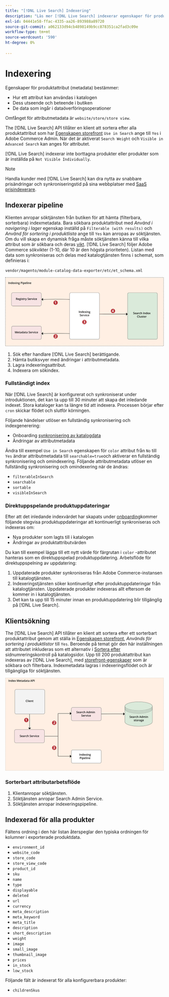 ```yaml
---
title: "[!DNL Live Search] Indexering"
description: "Läs mer [!DNL Live Search] indexerar egenskaper för produktattribut."
exl-id: 04441e58-ffac-4335-aa26-893988a89720
source-git-commit: a062133d94cb4898149b9cc878351ca2fad3c09e
workflow-type: tm+mt
source-wordcount: '590'
ht-degree: 0%

---
```


# Indexering

Egenskaper för produktattribut (metadata) bestämmer:

* Hur ett attribut kan användas i katalogen
* Dess utseende och beteende i butiken
* De data som ingår i dataöverföringsoperationer

Omfånget för attributmetadata är `website/store/store view`.

The [!DNL Live Search] API tillåter en klient att sortera efter alla produktattribut som har [Egenskapen storefront](https://experienceleague.adobe.com/docs/commerce-admin/catalog/product-attributes/product-attributes.html) `Use in Search` ange till `Yes` i Adobe Commerce Admin. När det är aktiverat `Search Weight` och `Visible in Advanced Search` kan anges för attributet.

[!DNL Live Search] indexerar inte borttagna produkter eller produkter som är inställda på `Not Visible Individually`.

>[!NOTE]
>
> Handla kunder med [!DNL Live Search] kan dra nytta av snabbare prisändringar och synkroniseringstid på sina webbplatser med [SaaS prisindexerare](../price-index/index.md).

## Indexerar pipeline

Klienten anropar söktjänsten från butiken för att hämta (filterbara, sorterbara) indexmetadata. Bara sökbara produktattribut med *Använd i navigering i lager* egenskap inställd på `Filterable (with results)` och *Använd för sortering i produktlista* ange till `Yes` kan anropas av söktjänsten.
Om du vill skapa en dynamisk fråga måste söktjänsten känna till vilka attribut som är sökbara och deras [vikt](https://experienceleague.adobe.com/docs/commerce-admin/catalog/catalog/search/search-results.html#weighted-search). [!DNL Live Search] följer Adobe Commerce sökvikter (1-10, där 10 är den högsta prioriteten). Listan med data som synkroniseras och delas med katalogtjänsten finns i schemat, som definieras i:

`vendor/magento/module-catalog-data-exporter/etc/et_schema.xml`

![[!DNL Live Search] indexera klientsökdiagram](assets/indexing-pipeline.svg)

1. Sök efter handlare [!DNL Live Search] berättigande.
1. Hämta butiksvyer med ändringar i attributmetadata.
1. Lagra indexeringsattribut.
1. Indexera om sökindex.

### Fullständigt index

När [!DNL Live Search] är konfigurerat och synkroniserat under introduktionen, det kan ta upp till 30 minuter att skapa det inledande indexet. Stora kataloger kan ta längre tid att indexera. Processen börjar efter `cron` skickar flödet och slutför körningen.

Följande händelser utlöser en fullständig synkronisering och indexgenerering:

* Onboarding [synkronisering av katalogdata](install.md#synchronize-catalog-data)
* Ändringar av attributmetadata

Ändra till exempel `Use in Search` egenskapen för `color` attribut från `No` till `Yes` ändrar attributmetadata till `searchable=true`och aktiverar en fullständig synkronisering och omindexering. Följande attributmetadata utlöser en fullständig synkronisering och omindexering när de ändras:

* `filterableInSearch`
* `searchable`
* `sortable`
* `visibleInSearch`

### Direktuppspelande produktuppdateringar

Efter att det inledande indexvärdet har skapats under [onboarding](install.md#synchronize-catalog-data)kommer följande stegvisa produktuppdateringar att kontinuerligt synkroniseras och indexeras om:

* Nya produkter som lagts till i katalogen
* Ändringar av produktattributvärden

Du kan till exempel lägga till ett nytt värde för färgrutan i `color` -attributet hanteras som en direktuppspelad produktuppdatering.
Arbetsflöde för direktuppspelning av uppdatering:

1. Uppdaterade produkter synkroniseras från Adobe Commerce-instansen till katalogtjänsten.
1. Indexeringstjänsten söker kontinuerligt efter produktuppdateringar från katalogtjänsten. Uppdaterade produkter indexeras allt eftersom de kommer in i katalogtjänsten.
1. Det kan ta upp till 15 minuter innan en produktuppdatering blir tillgänglig på [!DNL Live Search].

## Klientsökning

The [!DNL Live Search] API tillåter en klient att sortera efter ett sorterbart produktattribut genom att ställa in [Egenskapen storefront](https://experienceleague.adobe.com/docs/commerce-admin/catalog/product-attributes/product-attributes.html), *Används för sortering i produktlistor* till `Yes`. Beroende på temat gör den här inställningen att attributet inkluderas som ett alternativ i [Sortera efter](https://experienceleague.adobe.com/docs/commerce-admin/catalog/catalog/navigation/navigation.html) sidnumreringskontroll på katalogsidor. Upp till 200 produktattribut kan indexeras av [!DNL Live Search], med [storefront-egenskaper](https://experienceleague.adobe.com/docs/commerce-admin/catalog/product-attributes/product-attributes.html) som är sökbara och filterbara.
Indexmetadata lagras i indexeringsflödet och är tillgängliga för söktjänsten.

![[!DNL Live Search] API-diagram för indexmetadata](assets/index-metadata-api.svg)

### Sorterbart attributarbetsflöde

1. Klientanropar söktjänsten.
1. Söktjänsten anropar Search Admin Service.
1. Söktjänsten anropar indexeringspipeline.

## Indexerad för alla produkter

Fältens ordning i den här listan återspeglar den typiska ordningen för kolumner i exporterade produktdata.

* `environment_id`
* `website_code`
* `store_code`
* `store_view_code`
* `product_id`
* `sku`
* `name`
* `type`
* `displayable`
* `deleted`
* `url`
* `currency`
* `meta_description`
* `meta_keyword`
* `meta_title`
* `description`
* `short_description`
* `weight`
* `image`
* `small_image`
* `thumbnail_image`
* `prices`
* `in_stock`
* `low_stock`

Följande fält är indexerat för alla konfigurerbara produkter:

* `childrenSkus`
